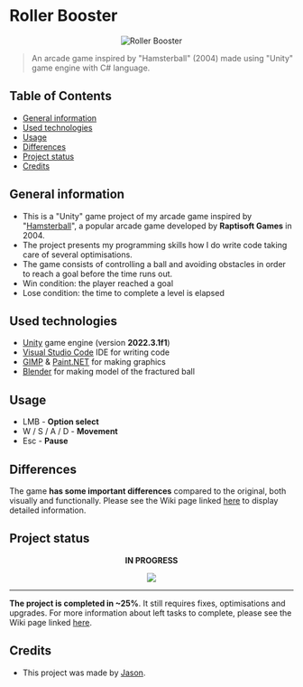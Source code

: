 # Roller Booster
<p align = "center"><img src="./Assets/Game/Sprites/Logos/GameLogo.png?raw=true" alt = "Roller Booster"/></p>

> An arcade game inspired by "Hamsterball" (2004) made using "Unity" game engine with C# language.

## Table of Contents
* [General information](#general-information)
* [Used technologies](#used-technologies)
* [Usage](#usage)
* [Differences](#differences)
* [Project status](#project-status)
* [Credits](#credits)

## General information
- This is a "Unity" game project of my arcade game inspired by "[Hamsterball](https://en.wikipedia.org/wiki/Hamsterball "Hamsterball - Wikipedia")", a popular arcade game developed by **Raptisoft Games** in 2004.
- The project presents my programming skills how I do write code taking care of several optimisations.
- The game consists of controlling a ball and avoiding obstacles in order to reach a goal before the time runs out.
- Win condition: the player reached a goal
- Lose condition: the time to complete a level is elapsed

## Used technologies
- [Unity](https://unity.com/ "Unity Real-Time Development Platform | 3D, 2D, VR &amp; AR Engine") game engine (version **2022.3.1f1**)
- [Visual Studio Code](https://code.visualstudio.com/ "Visual Studio Code - Code Editing. Redefined") IDE for writing code
- [GIMP](https://www.gimp.org/ "GIMP - GNU Image Manipulation Program") & [Paint.NET](https://www.getpaint.net/ "Paint.NET - Free Software for Digital Photo Editing") for making graphics
- [Blender](https://www.blender.org/ "blender.org - Home of the Blender project - Free and Open 3D Creation Software") for making model of the fractured ball

## Usage
- LMB - **Option select**
- W / S / A / D - **Movement**
- Esc - **Pause**

## Differences
The game **has some important differences** compared to the original, both visually and functionally. Please see the Wiki page linked [here](https://github.com/JasonNumberThirteen/UnityRumbleInTheFactory/wiki/Differences-to-the-original-game "Differences to the original game") to display detailed information.

## Project status
<p align = "center"><b>IN PROGRESS</b></p>
<p align = "center"><img src="https://upload.wikimedia.org/wikipedia/commons/0/08/Gasr25percent.png"/></p>

---
**The project is completed in ~25%**. It still requires fixes, optimisations and upgrades. For more information about left tasks to complete, please see the Wiki page linked [here](https://github.com/JasonNumberThirteen/UnityRollerBooster/wiki/Project-status "Project status").

## Credits
- This project was made by [Jason](https://jasonxiii.pl "Jason. Cała informatyka w jednym miejscu! Oficjalna strona internetowa! Setki artykułów na różne tematy! Wszystko stworzone przez jedną osobę!").